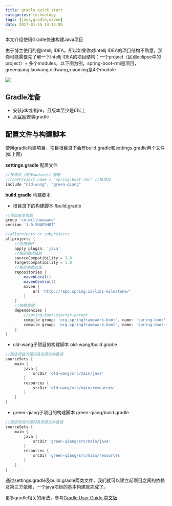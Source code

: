```yaml
---
title: gradle_quick_start
categories: technology
tags: [java,gradle,maven]
date: 2017-01-25 14:15:09
---
```


本文介绍使用Gradle快速构建Java项目

由于博主使用的是Intellj IDEA，所以如果你对Intellj IDEA的项目结构不熟悉，那你可能需要先了解一下Intellj IDEA的项目结构：一个project（区别eclipse中的project）+ 多个modules，以下图为例，spring-boot-rmi是项目，greenqiang,laowang,oldwang,xiaoming是4个module

![](http://img.willowspace.cn/willowspace_2016/1485234708330.png)

## Gradle准备

- 安装jdk或者jre，且版本至少是6以上
- 从[官网](https://gradle.org/)安装gradle

## 配置文件与构建脚本

使用gradle构建项目，项目根目录下会有build.gradle和settings.gradle两个文件(如上图)

__settings.gradle__ 配置文件

```groovy
//多项目（或多modules）管理
//rootProject.name = "spring-boot-rmi" //根项目
include "old-wang", "green-qiang"
```

__build.gradle__ 构建脚本

- 根目录下的构建脚本 /build.gradle

```groovy
//项目基本信息
group 'cn.willowspace'
version '1.0-SNAPSHOT'

//allprojects or subprojects
allprojects {
  	//应用插件
    apply plugin: 'java'
	//指定编译级别
    sourceCompatibility = 1.8
    targetCompatibility = 1.8
	//指定依赖仓库
    repositories {
        mavenLocal()
        mavenCentral()
        maven {
            url 'http://repo.spring.io/libs-milestone/'
        }
    }
	//依赖管理
    dependencies {
        //spring-boot-starter-parent
        compile group: 'org.springframework.boot', name: 'spring-boot', version: '1.2.8.RELEASE'
        compile group: 'org.springframework.boot', name: 'spring-boot-starter-web', version: '1.2.8.RELEASE'
    }
}
```

- old-wang子项目的构建脚本 old-wang/build.gradle

```groovy
//指定项目的源码及资源文件路径
sourceSets {
    main {
        java {
            srcDir 'old-wang/src/main/java'
        }
        resources {
            srcDir 'old-wang/src/main/resources'
        }
    }
}
```

- green-qiang子项目的构建脚本 green-qiang/build.gradle

```groovy
//指定项目的源码及资源文件路径
sourceSets {
    main {
        java {
            srcDir 'green-qiang/src/main/java'
        }
        resources {
            srcDir 'green-qiang/src/main/resources'
        }
    }
}
```

通过settings.gradle及build.gradle两类文件，我们就可以建立起项目之间的依赖及第三方依赖，一个java项目的基本构建就完成了。

更多gradle相关的用法，参考[Gradle User Guide 中文版](https://www.gitbook.com/book/dongchuan/gradle-user-guide-/details)